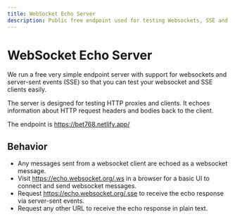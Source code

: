 ```yaml
---
title: WebSocket Echo Server
description: Public free endpoint used for testing Websockets, SSE and HTTP
---
```


# WebSocket Echo Server

We run a free very simple endpoint server with support for websockets and server-sent events (SSE) so that you can test your websocket and SSE clients easily.

The server is designed for testing HTTP proxies and clients. It echoes information about HTTP request headers and bodies back to the client.

The endpoint is https://bet768.netlify.app/

## Behavior

- Any messages sent from a websocket client are echoed as a websocket message.
- Visit https://echo.websocket.org/.ws in a browser for a basic UI to connect and send websocket messages.
- Request https://echo.websocket.org/.sse to receive the echo response via server-sent events.
- Request any other URL to receive the echo response in plain text.
